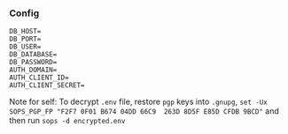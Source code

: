 ### Config


```
DB_HOST=
DB_PORT=
DB_USER=
DB_DATABASE=
DB_PASSWORD=
AUTH_DOMAIN=
AUTH_CLIENT_ID=
AUTH_CLIENT_SECRET=
```


Note for self: To decrypt `.env` file, restore `pgp` keys into `.gnupg`, `set -Ux SOPS_PGP_FP "F2F7 0F01 B674 04DD 66C9  263D 8D5F E85D CFDB 9BCD"` and then run `sops -d encrypted.env`
